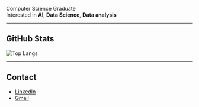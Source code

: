 

 Computer Science Graduate  
 Interested in **AI**, **Data Science**, **Data analysis**

---

##  GitHub Stats

![Top Langs](https://github-readme-stats.vercel.app/api/top-langs/?username=DaviSiq&layout=compact)

---


##  Contact

- [LinkedIn](https://www.linkedin.com/in/davi-herm%C3%B3genes-52a780216/)  
- [Gmail](mailto:davihsiqueira211@gmail.com)  
